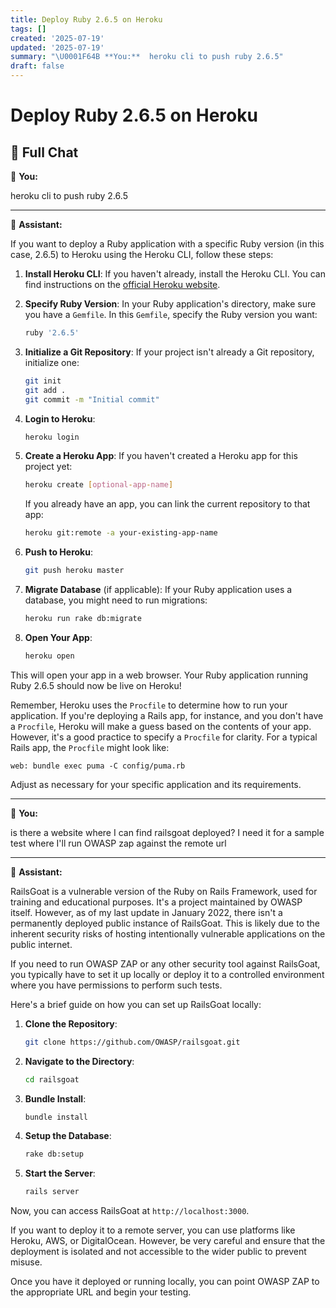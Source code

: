 ```yaml
---
title: Deploy Ruby 2.6.5 on Heroku
tags: []
created: '2025-07-19'
updated: '2025-07-19'
summary: "\U0001F64B **You:**  heroku cli to push ruby 2.6.5"
draft: false
---
```


# Deploy Ruby 2.6.5 on Heroku

## 🧠 Full Chat

🙋 **You:**

heroku cli to push ruby 2.6.5

---

🤖 **Assistant:**

If you want to deploy a Ruby application with a specific Ruby version (in this case, 2.6.5) to Heroku using the Heroku CLI, follow these steps:

1. **Install Heroku CLI**: If you haven't already, install the Heroku CLI. You can find instructions on the [official Heroku website](https://devcenter.heroku.com/articles/heroku-cli).

2. **Specify Ruby Version**: In your Ruby application's directory, make sure you have a `Gemfile`. In this `Gemfile`, specify the Ruby version you want:

    ```ruby
    ruby '2.6.5'
    ```

3. **Initialize a Git Repository**: If your project isn't already a Git repository, initialize one:

    ```bash
    git init
    git add .
    git commit -m "Initial commit"
    ```

4. **Login to Heroku**:

    ```bash
    heroku login
    ```

5. **Create a Heroku App**: If you haven't created a Heroku app for this project yet:

    ```bash
    heroku create [optional-app-name]
    ```

    If you already have an app, you can link the current repository to that app:

    ```bash
    heroku git:remote -a your-existing-app-name
    ```

6. **Push to Heroku**:

    ```bash
    git push heroku master
    ```

7. **Migrate Database** (if applicable): If your Ruby application uses a database, you might need to run migrations:

    ```bash
    heroku run rake db:migrate
    ```

8. **Open Your App**:

    ```bash
    heroku open
    ```

This will open your app in a web browser. Your Ruby application running Ruby 2.6.5 should now be live on Heroku!

Remember, Heroku uses the `Procfile` to determine how to run your application. If you're deploying a Rails app, for instance, and you don't have a `Procfile`, Heroku will make a guess based on the contents of your app. However, it's a good practice to specify a `Procfile` for clarity. For a typical Rails app, the `Procfile` might look like:

```
web: bundle exec puma -C config/puma.rb
```

Adjust as necessary for your specific application and its requirements.

---

🙋 **You:**

is there a website where I can find railsgoat deployed? I need it for a sample test where I'll run OWASP zap against the remote url

---

🤖 **Assistant:**

RailsGoat is a vulnerable version of the Ruby on Rails Framework, used for training and educational purposes. It's a project maintained by OWASP itself. However, as of my last update in January 2022, there isn't a permanently deployed public instance of RailsGoat. This is likely due to the inherent security risks of hosting intentionally vulnerable applications on the public internet.

If you need to run OWASP ZAP or any other security tool against RailsGoat, you typically have to set it up locally or deploy it to a controlled environment where you have permissions to perform such tests.

Here's a brief guide on how you can set up RailsGoat locally:

1. **Clone the Repository**:
   ```bash
   git clone https://github.com/OWASP/railsgoat.git
   ```

2. **Navigate to the Directory**:
   ```bash
   cd railsgoat
   ```

3. **Bundle Install**:
   ```bash
   bundle install
   ```

4. **Setup the Database**:
   ```bash
   rake db:setup
   ```

5. **Start the Server**:
   ```bash
   rails server
   ```

Now, you can access RailsGoat at `http://localhost:3000`.

If you want to deploy it to a remote server, you can use platforms like Heroku, AWS, or DigitalOcean. However, be very careful and ensure that the deployment is isolated and not accessible to the wider public to prevent misuse.

Once you have it deployed or running locally, you can point OWASP ZAP to the appropriate URL and begin your testing.